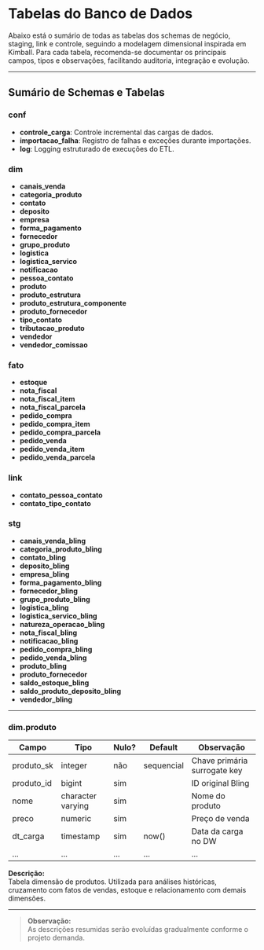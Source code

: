 # Tabelas do Banco de Dados

Abaixo está o sumário de todas as tabelas dos schemas de negócio, staging, link e controle, seguindo a modelagem dimensional inspirada em Kimball. Para cada tabela, recomenda-se documentar os principais campos, tipos e observações, facilitando auditoria, integração e evolução.

---

## Sumário de Schemas e Tabelas

### conf
- **controle_carga**: Controle incremental das cargas de dados.
- **importacao_falha**: Registro de falhas e exceções durante importações.
- **log**: Logging estruturado de execuções do ETL.

### dim
- **canais_venda**
- **categoria_produto**
- **contato**
- **deposito**
- **empresa**
- **forma_pagamento**
- **fornecedor**
- **grupo_produto**
- **logistica**
- **logistica_servico**
- **notificacao**
- **pessoa_contato**
- **produto**
- **produto_estrutura**
- **produto_estrutura_componente**
- **produto_fornecedor**
- **tipo_contato**
- **tributacao_produto**
- **vendedor**
- **vendedor_comissao**

### fato
- **estoque**
- **nota_fiscal**
- **nota_fiscal_item**
- **nota_fiscal_parcela**
- **pedido_compra**
- **pedido_compra_item**
- **pedido_compra_parcela**
- **pedido_venda**
- **pedido_venda_item**
- **pedido_venda_parcela**

### link
- **contato_pessoa_contato**
- **contato_tipo_contato**

### stg
- **canais_venda_bling**
- **categoria_produto_bling**
- **contato_bling**
- **deposito_bling**
- **empresa_bling**
- **forma_pagamento_bling**
- **fornecedor_bling**
- **grupo_produto_bling**
- **logistica_bling**
- **logistica_servico_bling**
- **natureza_operacao_bling**
- **nota_fiscal_bling**
- **notificacao_bling**
- **pedido_compra_bling**
- **pedido_venda_bling**
- **produto_bling**
- **produto_fornecedor**
- **saldo_estoque_bling**
- **saldo_produto_deposito_bling**
- **vendedor_bling**

---

### dim.produto

| Campo                 | Tipo               | Nulo? | Default   | Observação                             |
|-----------------------|--------------------|-------|-----------|----------------------------------------|
| produto_sk            | integer            | não   | sequencial| Chave primária surrogate key           |
| produto_id            | bigint             | sim   |           | ID original Bling                      |
| nome                  | character varying  | sim   |           | Nome do produto                        |
| preco                 | numeric            | sim   |           | Preço de venda                         |
| dt_carga              | timestamp          | sim   | now()     | Data da carga no DW                    |
| ...                   | ...                | ...   | ...       | ...                                    |

**Descrição:**  
Tabela dimensão de produtos. Utilizada para análises históricas, cruzamento com fatos de vendas, estoque e relacionamento com demais dimensões.

---

> **Observação:**  
> As descrições resumidas serão evoluídas gradualmente conforme o projeto demanda.